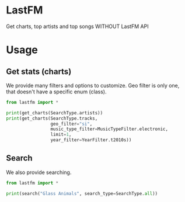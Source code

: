 # LastFM
Get charts, top artists and top songs WITHOUT LastFM API

# Usage

## Get stats (charts)
We provide many filters and options to customize. Geo filter is only one, that doesn't have a specific enum (class).
```py
from lastfm import *

print(get_charts(SearchType.artists))
print(get_charts(SearchType.tracks,
                 geo_filter="si",
                 music_type_filter=MusicTypeFilter.electronic,
                 limit=1,
                 year_filter=YearFilter.t2010s))
```

## Search
We also provide searching.
```py
from lastfm import *

print(search("Glass Animals", search_type=SearchType.all))
```
